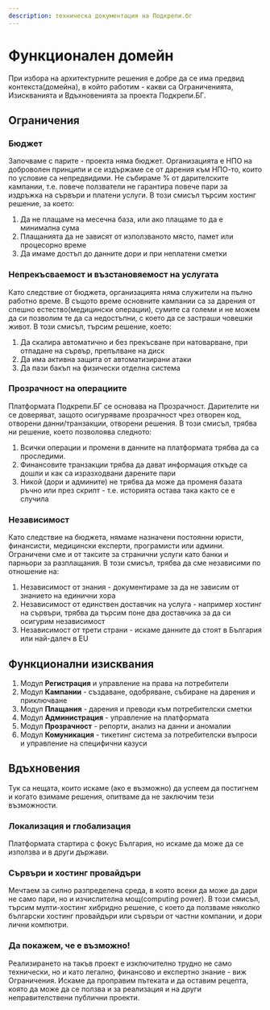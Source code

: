 ```yaml
---
description: техническа документация на Подкрепи.бг
---
```


# Функционален домейн

При избора на архитектурните решения е добре да се има предвид контекста\(домейна\), в който работим - какви са Ограниченията, Изискванията и Вдъхновенията за проекта Подкрепи.БГ.

## Ограничения

### Бюджет

Започваме с парите - проекта няма бюджет. Организацията е НПО на доброволен принципи и се издържаме се от дарения към НПО-то, които по условие са непредвидими. Не събираме % от дарителските кампании, т.е. повече ползватели не гарантира повече пари за издръжка на сървъри и платени услуги. В този смисъл търсим хостинг решение, за което:

1. Да не плащаме на месечна база, или ако плащаме то да е минимална сума
2. Плащанията да не зависят от използваното място, памет или процесорно време
3. Да имаме достъп до данните дори и при неплатени сметки

### Непрекъсваемост и възстановяемост на услугата

Като следствие от бюджета, организацията няма служители на пълно работно време. В същото време основните кампании са за дарения от спешно естество\(медицински операции\), сумите са големи и не можем да си позволим те да са недостъпни, с което да се застраши човешки живот. В този смисъл, търсим решение, което:

1. Да скалира автоматично и без прекъсване при натоварване, при отпадане на сървър, препълване на диск
2. Да има активна защита от автоматизирани атаки
3. Да пази бакъп на физически отделна система

### Прозрачност на операциите

Платформата Подкрепи.БГ се основава на Прозрачност. Дарителите ни се доверяват, защото осигуряваме прозрачност чрез отворен код, отворени данни/транзакции, отворени решения. В този смисъл, трябва ни решение, което позволоява следното:

1. Всички операции и промени в данните на платформата трябва да са проследими. 
2. Финансовите транзакции трябва да дават информация откъде са дошли и как са изразходвани дарените пари
3. Никой \(дори и админите\) не трябва да може да променя базата ръчно или през скрипт - т.е. историята остава така както се е случила

### Независимост

Като следствие на бюджета, нямаме назначени постоянни юристи, финансисти, медицински експерти, програмисти или админи. Ограничени сме и от таксите за странични услуги като банки и парньори за разплащания. В този смисъл, трябва да сме независими по отношение на:

1. Независимост от знания - документираме за да не зависим от знанието на единични хора
2. Независимост от единствен доставчик на услуга - например хостинг на сървъри, трябва да търсим поне два доставчика за да си осигурим независимост
3. Независимост от трети страни - искаме данните да стоят в България или най-далеч в EU

## Функционални изисквания

1. Модул **Регистрация** и управление на права на потребители
2. Модул **Кампании** - създаване, одобряване, събиране на дарения и приключване
3. Модул **Плащания** - дарения и преводи към потребителски сметки
4. Модул **Администрация** - управление на платформата
5. Модул **Прозрачност** - репорти, анализ на данни и аномалии
6. Модул **Комуникация** - тикетинг система за потребителски въпроси и управление на специфични казуси

## Вдъхновения

Тук са нещата, които искаме \(ако е възможно\) да успеем да постигнем и когато взимаме решения, опитваме да не заключим тези възможности.

### Локализация и глобализация

Платформата стартира с фокус България, но искаме да може да се използва и в други държави. 

### Сървъри и хостинг провайдъри

Мечтаем за силно разпределена среда, в която всеки да може да дари не само пари, но и изчислителна мощ\(computing power\). В този смисъл, търсим мулти-хостинг хибридно решение, с което да ползваме няколко български хостинг провайдъри или сървъри от частни компании, и дори лични компютри. 

### Да покажем, че е възможно!

Реализирането на такъв проект е изключително трудно не само технически, но и като легално, финансово и експертно знание - виж Ограничения. Искаме да проправим пътеката и да оставим рецепта, която да може да се ползва и за реализация и на други неправителствени публични проекти.

